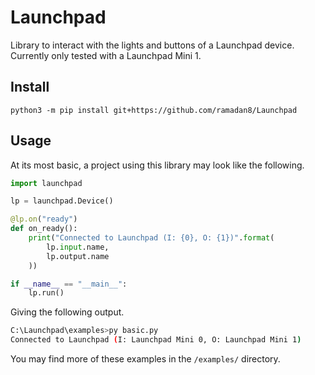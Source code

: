 # Launchpad

Library to interact with the lights and buttons of a Launchpad device. Currently only tested with a Launchpad Mini 1.

## Install
`python3 -m pip install git+https://github.com/ramadan8/Launchpad`

## Usage
At its most basic, a project using this library may look like the following.
```python
import launchpad

lp = launchpad.Device()

@lp.on("ready")
def on_ready():
    print("Connected to Launchpad (I: {0}, O: {1})".format(
        lp.input.name,
        lp.output.name
    ))

if __name__ == "__main__":
    lp.run()
```
Giving the following output.
```bash
C:\Launchpad\examples>py basic.py
Connected to Launchpad (I: Launchpad Mini 0, O: Launchpad Mini 1)
```
You may find more of these examples in the `/examples/` directory.